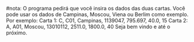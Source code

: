 #nota: O programa pedirá que você insira os dados das duas cartas. Você pode usar os dados de Campinas, Moscou, Viena ou Berlim como exemplo. Por exemplo:
Carta 1: C, C01, Campinas, 1139047, 795.697, 40.0, 15
Carta 2: A, A01, Moscou, 13010112, 2511.0, 1800.0, 40
Seja bem vindo e até o próximo. 
